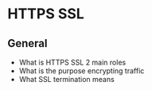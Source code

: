 # HTTPS SSL

## General

  * What is HTTPS SSL 2 main roles
  * What is the purpose encrypting traffic
  * What SSL termination means
